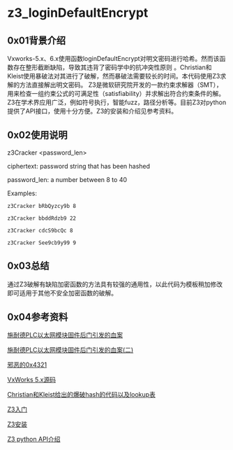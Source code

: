 # z3_loginDefaultEncrypt

## 0x01背景介绍
Vxworks-5.x、6.x使用函数loginDefaultEncrypt对明文密码进行哈希。然而该函数存在整形截断缺陷，导致其违背了密码学中的抗冲突性原则
。Christian和Kleist使用暴破法对其进行了破解，然而暴破法需要较长的时间。本代码使用Z3求解的方法直接解出明文密码。
Z3是微软研究院开发的一款约束求解器（SMT），用来检查一组约束公式的可满足性（satisfiability）并求解出符合约束条件的解。Z3在学术界应用广泛，例如符号执行，智能fuzz，路径分析等。目前Z3对python提供了API接口，使用十分方便。Z3的安装和介绍见参考资料。

## 0x02使用说明
z3Cracker <ciphertext> <password_len>

  ciphertext: password string that has been hashed
  
  password_len: a number between 8 to 40
  
Examples:

	z3Cracker bRbQyzcy9b 8
	
	z3Cracker bbddRdzb9 22
	
	z3Cracker cdcS9bcQc 8
	
	z3Cracker See9cb9y99 9
	

## 0x03总结
通过Z3破解有缺陷加密函数的方法具有较强的通用性，以此代码为模板稍加修改即可适用于其他不安全加密函数的破解。

## 0x04参考资料

[施耐德PLC以太网模块固件后门引发的血案][1]

[施耐德PLC以太网模块固件后门引发的血案(二)][2]

[邪恶的0x4321][3]

[VxWorks 5.x源码][4]

[Christian和Kleist给出的爆破hash的代码以及lookup表][5]

[Z3入门][6]

[Z3安装][7]

[Z3 python API介绍][8]

[1]: http://mp.weixin.qq.com/s?__biz=MzA5OTMwMzY1NQ==&mid=207033762&idx=1&sn=e629b1db9f43937cba6d5707c707450d&scene=23&srcid=11052lU6PwhrrCHsh1r5goGp#rd
[2]: http://mp.weixin.qq.com/s?__biz=MzA5OTMwMzY1NQ==&mid=207094710&idx=1&sn=13fc594d15729bd7e001a48b90d827c4&scene=23&srcid=11052GJ08GApP8m9VedAhiQi#rd
[3]: http://mp.weixin.qq.com/s?__biz=MzA5OTMwMzY1NQ==&mid=400049207&idx=1&sn=a8c864a63c4a22664137ca96a7f5ce7f&scene=23&srcid=1105NAC90QqWu3Rv54FEA44J#rd
[4]: https://github.com/olerem/vxworks5
[5]: https://github.com/cvonkleist/vxworks_hash
[6]: http://rise4fun.com/z3/tutorial/guide
[7]: https://github.com/Z3Prover/z3
[8]: http://www.cs.tau.ac.il/~msagiv/courses/asv/z3py/guide-examples.htm
